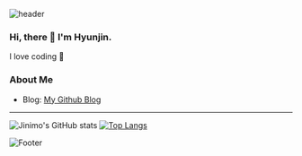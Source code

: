 ![header](https://capsule-render.vercel.app/api?type=waving&color=0:E3CEF6,100:4B088A&height=300&section=header&text=Hyunjin&fontColor=F7F8E0&fontSize=70)


### Hi, there 👋 I'm Hyunjin.
I love coding 💓

### About Me
- Blog: [My Github Blog](https://Jinimo.github.io.)

---

![Jinimo's GitHub stats](https://github-readme-stats.vercel.app/api?username=Jinimo&show_icons=true&theme=material-palenight)
[![Top Langs](https://github-readme-stats.vercel.app/api/top-langs/?username=Jinimo&layout=compact)](https://github.com/anuraghazra/github-readme-stats)

![Footer](https://capsule-render.vercel.app/api?type=waving&color=0:E3CEF6,100:4B088A&height=200&section=footer)
